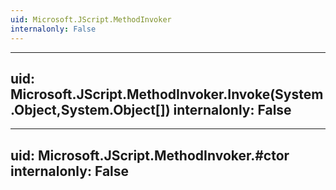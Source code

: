 ```yaml
---
uid: Microsoft.JScript.MethodInvoker
internalonly: False
---
```


---
uid: Microsoft.JScript.MethodInvoker.Invoke(System.Object,System.Object[])
internalonly: False
---

---
uid: Microsoft.JScript.MethodInvoker.#ctor
internalonly: False
---
